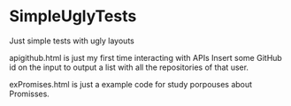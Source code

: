 # SimpleUglyTests
Just simple tests  with ugly layouts 

apigithub.html is just my first time interacting with APIs
Insert some GitHub id on the input to output a list with all the repositories of that user.

exPromises.html is just a example code for study porpouses about Promisses. 
